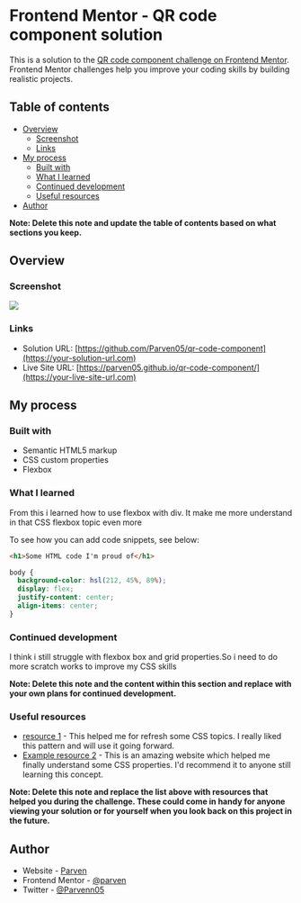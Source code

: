 # Frontend Mentor - QR code component solution

This is a solution to the [QR code component challenge on Frontend Mentor](https://www.frontendmentor.io/challenges/qr-code-component-iux_sIO_H). Frontend Mentor challenges help you improve your coding skills by building realistic projects.

## Table of contents

- [Overview](#overview)
  - [Screenshot](#screenshot)
  - [Links](#links)
- [My process](#my-process)
  - [Built with](#built-with)
  - [What I learned](#what-i-learned)
  - [Continued development](#continued-development)
  - [Useful resources](#useful-resources)
- [Author](#author)

**Note: Delete this note and update the table of contents based on what sections you keep.**

## Overview

### Screenshot

![](./screenshot.jpg)

### Links

- Solution URL: [https://github.com/Parven05/qr-code-component](https://your-solution-url.com)
- Live Site URL: [https://parven05.github.io/qr-code-component/](https://your-live-site-url.com)

## My process

### Built with

- Semantic HTML5 markup
- CSS custom properties
- Flexbox

### What I learned

From this i learned how to use flexbox with div. It make me more understand in that CSS flexbox topic even more

To see how you can add code snippets, see below:

```html
<h1>Some HTML code I'm proud of</h1>
```

```css
body {
  background-color: hsl(212, 45%, 89%);
  display: flex;
  justify-content: center;
  align-items: center;
}
```

### Continued development

I think i still struggle with flexbox box and grid properties.So i need to do more scratch works to improve my CSS skills

**Note: Delete this note and the content within this section and replace with your own plans for continued development.**

### Useful resources

- [resource 1](https://www.theodinproject.com/) - This helped me for refresh some CSS topics. I really liked this pattern and will use it going forward.
- [Example resource 2](https://www.internetingishard.com) - This is an amazing website which helped me finally understand some CSS properties. I'd recommend it to anyone still learning this concept.

**Note: Delete this note and replace the list above with resources that helped you during the challenge. These could come in handy for anyone viewing your solution or for yourself when you look back on this project in the future.**

## Author

- Website - [Parven](https://github.com/Parven05)
- Frontend Mentor - [@parven](https://www.frontendmentor.io/profile/Parven05)
- Twitter - [@Parvenn05](https://www.twitter.com/yourusername)
